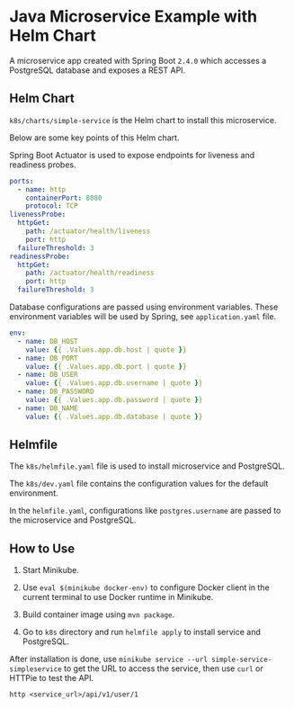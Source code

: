 # Java Microservice Example with Helm Chart

A microservice app created with Spring Boot `2.4.0` which accesses a PostgreSQL database and exposes a REST API.

## Helm Chart

`k8s/charts/simple-service` is the Helm chart to install this microservice.

Below are some key points of this Helm chart.

Spring Boot Actuator is used to expose endpoints for liveness and readiness probes.

```yaml
ports:
  - name: http
    containerPort: 8080
    protocol: TCP
livenessProbe:
  httpGet:
    path: /actuator/health/liveness
    port: http
  failureThreshold: 3
readinessProbe:
  httpGet:
    path: /actuator/health/readiness
    port: http
  failureThreshold: 3
```

Database configurations are passed using environment variables. These environment variables will be used by Spring, see `application.yaml` file.

```yaml
env:
  - name: DB_HOST
    value: {{ .Values.app.db.host | quote }}
  - name: DB_PORT
    value: {{ .Values.app.db.port | quote }}
  - name: DB_USER
    value: {{ .Values.app.db.username | quote }}
  - name: DB_PASSWORD
    value: {{ .Values.app.db.password | quote }}
  - name: DB_NAME
    value: {{ .Values.app.db.database | quote }}
```

## Helmfile

The `k8s/helmfile.yaml` file is used to install microservice and PostgreSQL.

The `k8s/dev.yaml` file contains the configuration values for the default environment.

In the `helmfile.yaml`, configurations like `postgres.username` are passed to the microservice and PostgreSQL.

## How to Use

1. Start Minikube.

2. Use `eval $(minikube docker-env)` to configure Docker client in the current terminal to use Docker runtime in Minikube.

3. Build container image using `mvn package`.

4. Go to `k8s` directory and run `helmfile apply` to install service and PostgreSQL.

After installation is done, use `minikube service --url simple-service-simpleservice` to get the URL to access the service, then use `curl` or HTTPie to test the API.

```
http <service_url>/api/v1/user/1
```